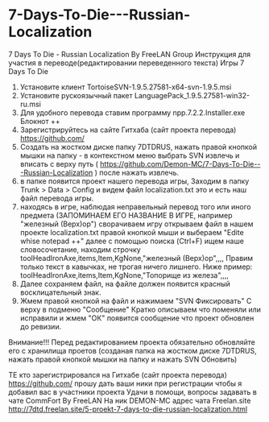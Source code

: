 # 7-Days-To-Die---Russian-Localization
7 Days To Die - Russian Localization By FreeLAN Group
Инструкция для участия в переводе(редактировании переведенного текста) Игры 7 Days To Die
1. Установите клиент TortoiseSVN-1.9.5.27581-x64-svn-1.9.5.msi
2. Установите рускоязычный пакет LanguagePack_1.9.5.27581-win32-ru.msi
3. Для удобного перевода ставим программу npp.7.2.2.Installer.exe Блокнот ++
4. Зарегистрируйтесь на сайте Гитхаба (сайт проекта перевода) https://github.com/
5. Создать на жостком диске папку 7DTDRUS, нажать правой кнопкой мышки на папку - 
в контекстном меню выбрать SVN извлечь и вписать с верху путь (  https://github.com/Demon-MC/7-Days-To-Die---Russian-Localization  )
после нажать извлечь.
6. в папке появится проект нашего перевода игры, Заходим в папку Trunk > Data > Config  и видем файл localization.txt это и есть наш файл перевода игры.
7. находясь в игре, наблюдая неправельный перевод того или иного предмета (ЗАПОМИНАЕМ ЕГО НАЗВАНИЕ В ИГРЕ, например "железный (Верх)ор") сворачиваем игру открываем файл в нашем 
проекте localization.txt правой кнопкой мыши и выбераем "Edite whise notepad ++" далее с помощью поиска (Ctrl+F) ищем наше словосочетание,
находим строчку toolHeadIronAxe,items,Item,KgNone,"железный (Верх)ор",,,,  Правим только текст в кавычках, не трогая ничего лишнего. Ниже пример:
toolHeadIronAxe,items,Item,KgNone,"Топорище из железа",,,,
8. Далее сохраняем файл, на файле должен появится красный восклицательный знак.
9. Жмем правой кнопкой на файл и нажимаем "SVN Фиксировать" С верху в подменю "Сообщение" Кратко описываем что поменяли или исправили и жмем "ОК" появится сообщение что проект обновлен до ревизии.

Внимание!!! Перед редактированием проекта обязательно обновляйте его с хранилища проетов (созданая папка на жостком диске 7DTDRUS, нажать правой кнопкой мышки 
на папку и нажать SVN Обновить)

ТЕ кто зарегистрировался на Гитхабе (сайт проекта перевода) https://github.com/ прошу дать ваши ники при регистрации чтобы я добавил вас в участники проекта
Удачи в помощи, вопросы задавать в чате CommFort By FreeLAN  На ник DEMON-MC адрес чата Freelan.site
http://7dtd.freelan.site/5-proekt-7-days-to-die-russian-localization.html
